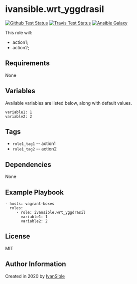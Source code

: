 # ivansible.wrt_yggdrasil

[![Github Test Status](https://github.com/ivansible/wrt-yggdrasil/workflows/Molecule%20test/badge.svg?branch=master)](https://github.com/ivansible/wrt-yggdrasil/actions)
[![Travis Test Status](https://travis-ci.org/ivansible/wrt-yggdrasil.svg?branch=master)](https://travis-ci.org/ivansible/wrt-yggdrasil)
[![Ansible Galaxy](https://img.shields.io/badge/galaxy-ivansible.wrt__yggdrasil-68a.svg?style=flat)](https://galaxy.ansible.com/ivansible/wrt_yggdrasil/)

This role will:
 - action1;
 - action2;


## Requirements

None


## Variables

Available variables are listed below, along with default values.

    variable1: 1
    variable2: 2


## Tags

- `role1_tag1` -- action1
- `role1_tag2` -- action2


## Dependencies

None


## Example Playbook

    - hosts: vagrant-boxes
      roles:
         - role: ivansible.wrt_yggdrasil
           variable1: 1
           variable2: 2


## License

MIT


## Author Information

Created in 2020 by [IvanSible](https://github.com/ivansible)
